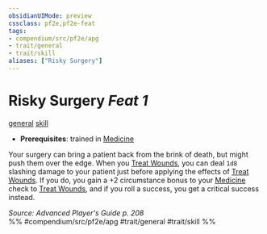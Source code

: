 ```yaml
---
obsidianUIMode: preview
cssclass: pf2e,pf2e-feat
tags:
- compendium/src/pf2e/apg
- trait/general
- trait/skill
aliases: ["Risky Surgery"]
---
```

# Risky Surgery  *Feat 1*  
[general](rules/traits/general.md)  [skill](rules/traits/skill.md)  

- **Prerequisites**: trained in [Medicine](compendium/skills.md#Medicine)

Your surgery can bring a patient back from the brink of death, but might push them over the edge. When you [Treat Wounds](rules/actions/treat-wounds.md), you can deal `1d8` slashing damage to your patient just before applying the effects of [Treat Wounds](rules/actions/treat-wounds.md). If you do, you gain a +2 circumstance bonus to your [Medicine](compendium/skills.md#Medicine) check to [Treat Wounds](rules/actions/treat-wounds.md), and if you roll a success, you get a critical success instead.

*Source: Advanced Player's Guide p. 208*  
%% #compendium/src/pf2e/apg #trait/general #trait/skill %%